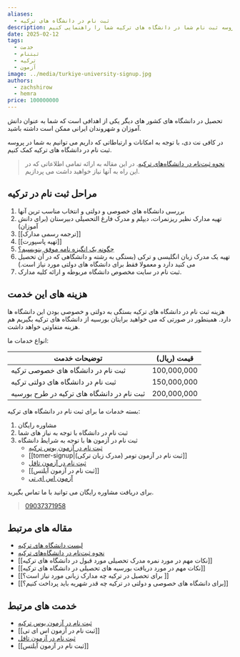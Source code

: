 ```yaml
---
aliases:
  - ثبت نام در دانشگاه های ترکیه
description: در کافی نت دی با توجه به امکانات و ارتباطاتی که داریم، می توانیم در پروسه ثبت نام شما در دانشگاه های ترکیه شما را راهنمایی کنیم.
date: 2025-02-12
tags:
  - خدمت
  - ثبتنام
  - ترکیه
  - آزمون
image: ../media/turkiye-university-signup.jpg
authors:
  - zachshirow
  - hemra
price: 100000000
---
```


تحصیل در دانشگاه های کشور های دیگر یکی از اهدافی است که شما به عنوان دانش آموزان و شهروندان ایرانی ممکن است داشته باشید. 

در کافی نت دی، با توجه به امکانات و ارتباطاتی که داریم می توانیم به شما در پروسه ثبت نام در دانشگاه های ترکیه کمک کنیم. 

> [نحوه ثبت‌نام در دانشگاه‌های ترکیه](../blog/study-in-turkey.md). در این مقاله به ارائه تمامی اطلاعاتی که در این راه به آنها نیاز خواهید داشت می پردازیم.


## مراحل ثبت نام در ترکیه

1. بررسی دانشگاه های خصوصی و دولتی و انتخاب مناسب ترین آنها
2. تهیه مدارک نظیر ریزنمرات، دیپلم و مدرک فارغ التحصیلی دبیرستان (برای دانش آموزان)
3. [[ترجمه رسمی مدارک]]
4. [[تهیه پاسپورت]]
5. [چگونه یک انگیزه نامه موفق بنویسیم؟](../blog/writing-sop.md)
6. تهیه یک مدرک زبان انگلیسی و ترکی (بستگی به رشته و دانشگاهی که در آن تحصیل می کنید دارد و معمولا فقط برای دانشگاه های دولتی مورد نیاز است.) 
7. ثبت نام در سایت مخصوص دانشگاه مربوطه و ارائه کلیه مدارک. 

## هزینه های این خدمت

هزینه ثبت نام در دانشگاه های ترکیه بستگی به دولتی و خصوصی بودن این دانشگاه ها دارد. همینطور در صورتی که می خواهید برایتان بورسیه از دانشگاه های ترکیه بگیریم هم هزینه متفاوتی خواهد داشت. 

انواع خدمات ما:

| توضیحات خدمت                               | قیمت (ریال) |
| ------------------------------------------ | ----------- |
| ثبت نام در دانشگاه های خصوصی ترکیه         | 100,000,000 |
| ثبت نام در دانشگاه های دولتی ترکیه         | 150,000,000 |
| ثبت نام در دانشگاه های ترکیه در طرح بورسیه | 200,000,000 |

بسته خدمات ما برای ثبت نام در دانشگاه های ترکیه:

1. مشاوره رایگان
2. ثبت نام در دانشگاه با توجه به نیاز های شما
3. ثبت نام در آزمون ها با توجه به شرایط دانشگاه 
	- [ثبت نام در آزمون یوس ترکیه](yos-signup.md)
	- [[tomer-signup|ثبت نام در آزمون تومر (مدرک زبان ترکی)]]
	- [ثبت نام در آزمون تافل](toefl-signup.md)
	- [[ثبت نام در آزمون آیلتس]]
	- [آزمون اس ای تی](../blog/sat-exam.md)


برای دریافت مشاوره رایگان می توانید با ما تماس بگیرید. 

>[09037371958](tel:09037371958)

## مقاله های مرتبط

- [لیست دانشگاه های ترکیه](../blog/turkiye-universities.mdx)
- [نحوه ثبت‌نام در دانشگاه‌های ترکیه](../blog/study-in-turkey.md)
- [[نکات مهم در مورد نمره مدرک تحصیلی مورد قبول در دانشگاه های ترکیه]]
- [[نکات مهم در مورد دریافت بورسیه های تحصیلی در دانشگاه های ترکیه]]
- [[برای تحصیل در ترکیه چه مدارک زبانی مورد نیاز است؟ ]]
- [[برای دانشگاه های خصوصی و دولتی در ترکیه چه قدر شهریه باید پرداخت کنیم؟]]

## خدمت های مرتبط

- [ثبت نام در آزمون یوس ترکیه](yos-signup.md)
- [[ثبت نام در آزمون اس ای تی]]
- [ثبت نام در آزمون تافل](toefl-signup.md)
- [[ثبت نام در آزمون آیلتس]]
